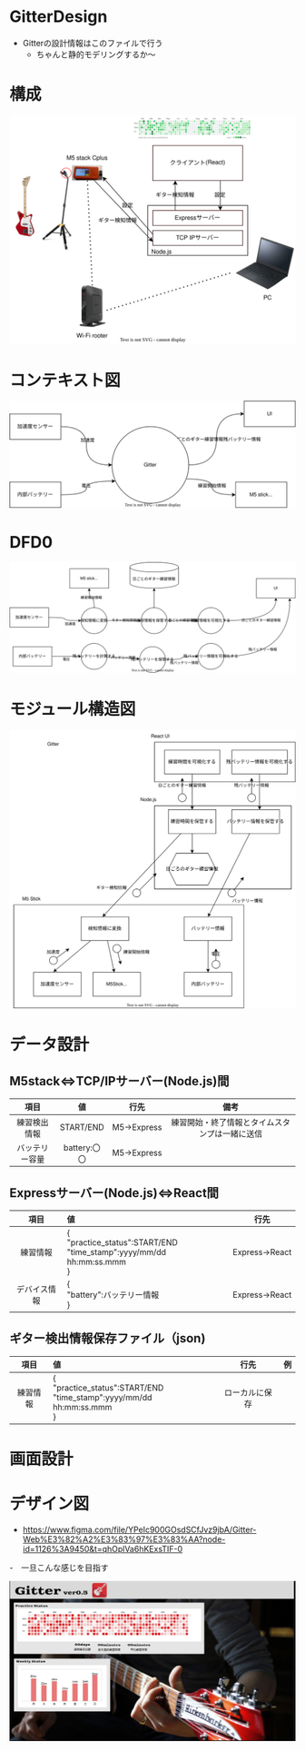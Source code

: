 # GitterDesign
- Gitterの設計情報はこのファイルで行う
  - ちゃんと静的モデリングするか～
# 構成
![picture 1](images/gitter.drawio.svg)  
# コンテキスト図
![context](images/context.drawio.svg)

# DFD0
![DFD0](images/DFD0.drawio.svg)

# モジュール構造図
![Module](images/module.drawio.svg)
# データ設計
## M5stack⇔TCP/IPサーバー(Node.js)間
| 項目 |値|行先|備考|
|:--:|:--:|:--:|:--:|
|練習検出情報|START/END|M5→Express|練習開始・終了情報とタイムスタンプは一緒に送信|
|バッテリー容量|battery:〇〇| M5→Express||

## Expressサーバー(Node.js)⇔React間
| 項目 |値|行先|
|:--:|:--|:--:|
|練習情報|{<br>"practice_status":START/END<br>"time_stamp":yyyy/mm/dd hh:mm:ss.mmm<br>}|Express→React|{"ID":aaaaaaa<br>"practice_start_time":2023/07/22 17:56:39 <br>"practice_end_time":2023/07/23 18:09:32}|
|デバイス情報|{<br>"battery":バッテリー情報<br>}|Express→React|

## ギター検出情報保存ファイル（json)
| 項目 |値|行先|例|
|:--:|:--|:--:|:--|
|練習情報|{<br>"practice_status":START/END<br>"time_stamp":yyyy/mm/dd hh:mm:ss.mmm<br>}|ローカルに保存|

# 画面設計
# デザイン図
- https://www.figma.com/file/YPeIc900GOsdSCfJvz9jbA/Gitter-Web%E3%82%A2%E3%83%97%E3%83%AA?node-id=1126%3A9450&t=qhOplVa6hKExsTIF-0

-　一旦こんな感じを目指す
  
  ![design](20230305230629.png)